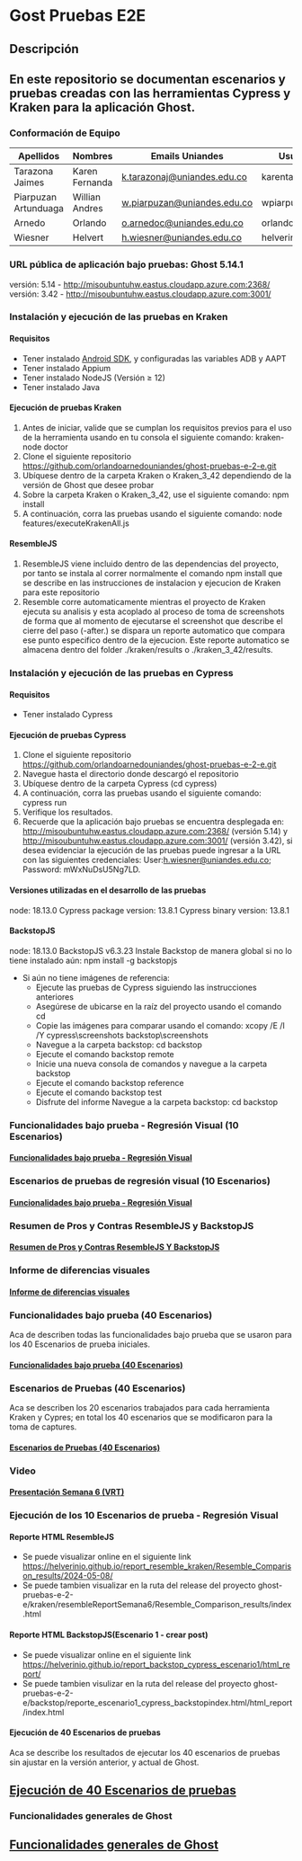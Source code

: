 # Gost Pruebas E2E

## Descripción

## En este repositorio se documentan escenarios y pruebas creadas con las herramientas Cypress y Kraken para la aplicación Ghost.

### Conformación de Equipo

Apellidos | Nombres  | Emails Uniandes | Usuario GitHub 
-- | -- | -- | -- 
Tarazona Jaimes | Karen Fernanda | k.tarazonaj@uniandes.edu.co  | karentarazonaj |
Piarpuzan Artunduaga | Willian Andres | w.piarpuzan@uniandes.edu.co  | wpiarpuzan |
Arnedo | Orlando | o.arnedoc@uniandes.edu.co | orlandoarnedouniandes |
Wiesner | Helvert | h.wiesner@uniandes.edu.co  | helverinio |

### URL pública de aplicación bajo pruebas: Ghost 5.14.1
versión: 5.14 - http://misoubuntuhw.eastus.cloudapp.azure.com:2368/
versión: 3.42 - http://misoubuntuhw.eastus.cloudapp.azure.com:3001/

### Instalación y ejecución de las pruebas en Kraken
#### Requisitos
* Tener instalado [Android SDK](https://developer.android.com/studio?hl=es-419), y configuradas las variables ADB y AAPT
* Tener instalado Appium
* Tener instalado NodeJS (Versión ≥ 12)
* Tener instalado Java

#### Ejecución de pruebas Kraken
1. Antes de iniciar, valide que se cumplan los requisitos previos para el uso de la herramienta usando en tu consola el siguiente comando: kraken-node doctor
2. Clone el siguiente repositorio https://github.com/orlandoarnedouniandes/ghost-pruebas-e-2-e.git
3. Ubíquese dentro de la carpeta Kraken o Kraken_3_42 dependiendo de la versión de Ghost que desee probar
4. Sobre la carpeta Kraken o Kraken_3_42, use el siguiente comando: npm install
5. A continuación, corra las pruebas usando el siguiente comando: node features/executeKrakenAll.js
#### ResembleJS
1. ResembleJS viene incluido dentro de las dependencias del proyecto, por tanto se instala al correr normalmente el comando npm install que se describe en las instrucciones de instalacion y ejecucion de Kraken para este repositorio
2. Resemble corre automaticamente mientras el proyecto de Kraken ejecuta su analisis y esta  acoplado al proceso de toma de screenshots de forma que al momento de ejecutarse el screenshot que describe el cierre del paso (-after.) se dispara un reporte automatico que compara ese punto especifico dentro de la ejecucion. Este reporte automatico se almacena dentro del folder ./kraken/results o ./kraken_3_42/results.
 
### Instalación y ejecución de las pruebas en Cypress
#### Requisitos
* Tener instalado Cypress 

#### Ejecución de pruebas Cypress
1. Clone el siguiente repositorio https://github.com/orlandoarnedouniandes/ghost-pruebas-e-2-e.git
2. Navegue hasta el directorio donde descargó el repositorio
3. Ubíquese dentro de la carpeta Cypress (cd cypress)
4. A continuación, corra las pruebas usando el siguiente comando: cypress run
5. Verifique los resultados.
6. Recuerde que la aplicación bajo pruebas se encuentra desplegada en: http://misoubuntuhw.eastus.cloudapp.azure.com:2368/ (versión 5.14) y http://misoubuntuhw.eastus.cloudapp.azure.com:3001/ (versión 3.42), si desea evidenciar la ejecución de las pruebas puede ingresar a la URL con las siguientes credenciales: User:h.wiesner@uniandes.edu.co; Password: mWxNuDsU5Ng7LD.
#### Versiones utilizadas en el desarrollo de las pruebas
node: 18.13.0
Cypress package version: 13.8.1
Cypress binary version: 13.8.1


#### BackstopJS
node: 18.13.0
BackstopJS v6.3.23
Instale Backstop de manera global si no lo tiene instalado aún: npm install -g backstopjs
 - Si aún no tiene imágenes de referencia:
    - Ejecute las pruebas de Cypress siguiendo las instrucciones anteriores
    - Asegúrese de ubicarse en la raíz del proyecto usando el comando cd
    - Copie las imágenes para comparar usando el comando: xcopy /E /I /Y cypress\screenshots backstop\screenshots
    - Navegue a la carpeta backstop: cd backstop
    - Ejecute el comando backstop remote
    - Inicie una nueva consola de comandos y navegue a la carpeta backstop
    - Ejecute el comando backstop reference
    - Ejecute el comando backstop test
    - Disfrute del informe
Navegue a la carpeta backstop: cd backstop


### Funcionalidades bajo prueba - Regresión Visual (10 Escenarios)
#### [Funcionalidades bajo prueba - Regresión Visual](https://github.com/orlandoarnedouniandes/ghost-pruebas-e-2-e/wiki/Funcionalidades-bajo-pruebas-de-regresion-visual)

### Escenarios de pruebas de regresión visual (10 Escenarios)
#### [Funcionalidades bajo prueba - Regresión Visual](https://github.com/orlandoarnedouniandes/ghost-pruebas-e-2-e/wiki/Escenarios-de-prueba-regresion-visual)

### Resumen de Pros y Contras ResembleJS y BackstopJS
#### [Resumen de Pros y Contras ResembleJS Y BackstopJS](https://github.com/orlandoarnedouniandes/ghost-pruebas-e-2-e/wiki/Pros-y-contras-ResembleJS-vs-BackstopJS)

### Informe de diferencias visuales
#### [Informe de diferencias visuales](https://github.com/orlandoarnedouniandes/ghost-pruebas-e-2-e/wiki/Reporte-de-Incidencias)

### Funcionalidades bajo prueba (40 Escenarios)
Aca de describen todas las funcionalidades bajo prueba que se usaron para los 40 Escenarios de prueba iniciales.
#### [Funcionalidades bajo prueba (40 Escenarios)](https://github.com/orlandoarnedouniandes/ghost-pruebas-e-2-e/wiki/Funcionalidades-bajo-prueba)

### Escenarios de Pruebas (40 Escenarios)
Aca se describen los 20 escenarios trabajados para cada herramienta Kraken y Cypres; en total los 40 escenarios que se modificaron para la toma de captures.
#### [Escenarios de Pruebas (40 Escenarios)](https://github.com/orlandoarnedouniandes/ghost-pruebas-e-2-e/wiki/Escenarios-de-pruebas)

### Video
#### [Presentación Semana 6 (VRT)](https://youtu.be/K9dH1WsJ_C0)

### Ejecución de los 10 Escenarios de prueba - Regresión Visual
#### Reporte HTML ResembleJS
* Se puede visualizar online en el siguiente link https://helverinio.github.io/report_resemble_kraken/Resemble_Comparison_results/2024-05-08/
* Se puede tambien visualizar en la ruta del release del proyecto ghost-pruebas-e-2-e/kraken/resembleReportSemana6/Resemble_Comparison_results/index.html

#### Reporte HTML BackstopJS(Escenario 1 - crear post)
* Se puede visualizar online en el siguiente link https://helverinio.github.io/report_backstop_cypress_escenario1/html_report/
* Se puede tambien visulizar en la ruta del release del proyecto ghost-pruebas-e-2-e/backstop/reporte_escenario1_cypress_backstopindex.html/html_report/index.html

#### Ejecución de 40 Escenarios de pruebas
Aca se describe los resultados de ejecutar los 40 escenarios de pruebas sin ajustar en la versión anterior, y actual de Ghost.
## [Ejecución de 40 Escenarios de pruebas](https://github.com/orlandoarnedouniandes/ghost-pruebas-e-2-e/wiki/Ejecuci%C3%B3n-de-pruebas-en-Ghost-3.42-sin-cambios+)

### Funcionalidades generales de Ghost
## [Funcionalidades generales de Ghost](https://github.com/orlandoarnedouniandes/ghost-pruebas-e-2-e/wiki/Funcionalidades-generales-de-Ghost)



